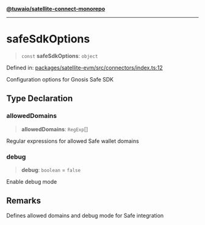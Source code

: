 [**@tuwaio/satellite-connect-monorepo**](../../../README.md)

***

# safeSdkOptions

> `const` **safeSdkOptions**: `object`

Defined in: [packages/satellite-evm/src/connectors/index.ts:12](https://github.com/TuwaIO/satellite-connect/blob/ab2889dc16e93ed4e3266b0857ac4dc0998ff86f/packages/satellite-evm/src/connectors/index.ts#L12)

Configuration options for Gnosis Safe SDK

## Type Declaration

### allowedDomains

> **allowedDomains**: `RegExp`[]

Regular expressions for allowed Safe wallet domains

### debug

> **debug**: `boolean` = `false`

Enable debug mode

## Remarks

Defines allowed domains and debug mode for Safe integration
